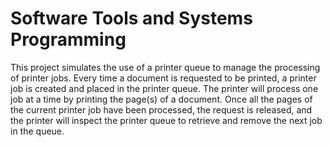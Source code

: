 # Software Tools and Systems Programming
This project simulates the use of a printer queue to manage the processing of printer jobs. Every time a document is requested to be printed, a printer job is created and placed in the printer queue. The printer will process one job at a time by printing the page(s) of a document. Once all the pages of the current printer job have been processed, the request is released, and the printer will inspect the printer queue to retrieve and remove the next job in the queue.
